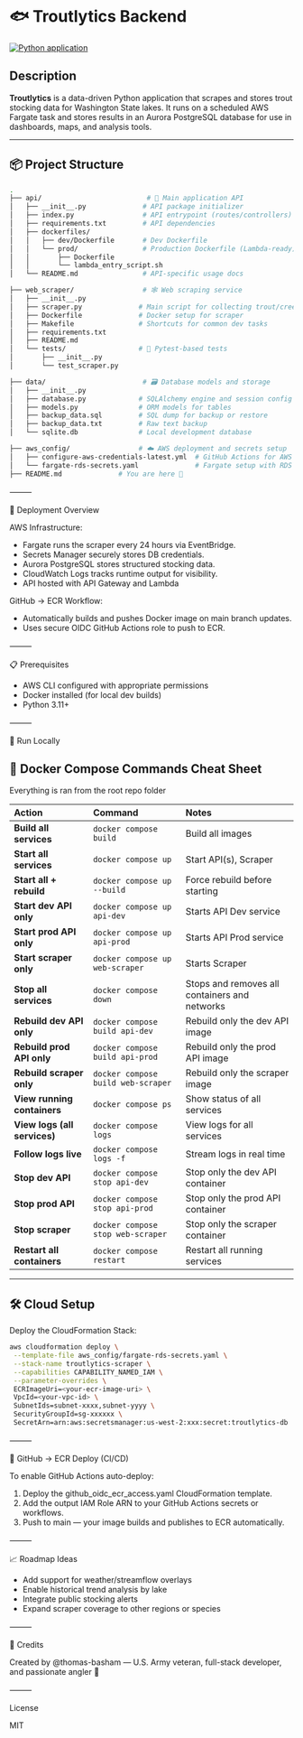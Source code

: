 # 🐟 Troutlytics Backend

[![Python application](https://github.com/troutlytics/troutlytics-backend/actions/workflows/python-app.yml/badge.svg)](https://github.com/troutlytics/troutlytics-backend/actions/workflows/python-app.yml)

## Description

**Troutlytics** is a data-driven Python application that scrapes and stores trout stocking data for Washington State lakes. It runs on a scheduled AWS Fargate task and stores results in an Aurora PostgreSQL database for use in dashboards, maps, and analysis tools.

---

## 📦 Project Structure

```bash
.
├── api/                          # 🎯 Main application API
│   ├── __init__.py              # API package initializer
│   ├── index.py                 # API entrypoint (routes/controllers)
│   ├── requirements.txt         # API dependencies
│   ├── dockerfiles/
│   │   ├── dev/Dockerfile       # Dev Dockerfile
│   │   └── prod/                # Production Dockerfile (Lambda-ready)
│   │       ├── Dockerfile
│   │       └── lambda_entry_script.sh
│   └── README.md                # API-specific usage docs

├── web_scraper/                 # 🕸️ Web scraping service
│   ├── __init__.py
│   ├── scraper.py              # Main script for collecting trout/creel data
│   ├── Dockerfile              # Docker setup for scraper
│   ├── Makefile                # Shortcuts for common dev tasks
│   ├── requirements.txt
│   ├── README.md
│   └── tests/                  # 🔬 Pytest-based tests
│       ├── __init__.py
│       └── test_scraper.py

├── data/                        # 🗃️ Database models and storage
│   ├── __init__.py
│   ├── database.py             # SQLAlchemy engine and session config
│   ├── models.py               # ORM models for tables
│   ├── backup_data.sql         # SQL dump for backup or restore
│   ├── backup_data.txt         # Raw text backup
│   └── sqlite.db               # Local development database

├── aws_config/                 # ☁️ AWS deployment and secrets setup
│   ├── configure-aws-credentials-latest.yml  # GitHub Actions for AWS login
│   └── fargate-rds-secrets.yaml              # Fargate setup with RDS and Secrets Manager served there)
├── README.md              # You are here 📘
```

⸻

🚀 Deployment Overview

AWS Infrastructure:

- Fargate runs the scraper every 24 hours via EventBridge.
- Secrets Manager securely stores DB credentials.
- Aurora PostgreSQL stores structured stocking data.
- CloudWatch Logs tracks runtime output for visibility.
- API hosted with API Gateway and Lambda

GitHub → ECR Workflow:

- Automatically builds and pushes Docker image on main branch updates.
- Uses secure OIDC GitHub Actions role to push to ECR.

⸻

📋 Prerequisites

- AWS CLI configured with appropriate permissions
- Docker installed (for local dev builds)
- Python 3.11+

⸻

🧪 Run Locally

## 🚀 Docker Compose Commands Cheat Sheet

Everything is ran from the root repo folder

| Action                       | Command                            | Notes                                         |
| :--------------------------- | :--------------------------------- | :-------------------------------------------- |
| **Build all services**       | `docker compose build`             | Build all images                              |
| **Start all services**       | `docker compose up`                | Start API(s), Scraper                         |
| **Start all + rebuild**      | `docker compose up --build`        | Force rebuild before starting                 |
| **Start dev API only**       | `docker compose up api-dev`        | Starts API Dev service                        |
| **Start prod API only**      | `docker compose up api-prod`       | Starts API Prod service                       |
| **Start scraper only**       | `docker compose up web-scraper`    | Starts Scraper                                |
| **Stop all services**        | `docker compose down`              | Stops and removes all containers and networks |
| **Rebuild dev API only**     | `docker compose build api-dev`     | Rebuild only the dev API image                |
| **Rebuild prod API only**    | `docker compose build api-prod`    | Rebuild only the prod API image               |
| **Rebuild scraper only**     | `docker compose build web-scraper` | Rebuild only the scraper image                |
| **View running containers**  | `docker compose ps`                | Show status of all services                   |
| **View logs (all services)** | `docker compose logs`              | View logs for all services                    |
| **Follow logs live**         | `docker compose logs -f`           | Stream logs in real time                      |
| **Stop dev API**             | `docker compose stop api-dev`      | Stop only the dev API container               |
| **Stop prod API**            | `docker compose stop api-prod`     | Stop only the prod API container              |
| **Stop scraper**             | `docker compose stop web-scraper`  | Stop only the scraper container               |
| **Restart all containers**   | `docker compose restart`           | Restart all running services                  |

---

## 🛠️ Cloud Setup

Deploy the CloudFormation Stack:

```bash
aws cloudformation deploy \
 --template-file aws_config/fargate-rds-secrets.yaml \
 --stack-name troutlytics-scraper \
 --capabilities CAPABILITY_NAMED_IAM \
 --parameter-overrides \
 ECRImageUri=<your-ecr-image-uri> \
 VpcId=<your-vpc-id> \
 SubnetIds=subnet-xxxx,subnet-yyyy \
 SecurityGroupId=sg-xxxxxx \
 SecretArn=arn:aws:secretsmanager:us-west-2:xxx:secret:troutlytics-db
```

⸻

🔐 GitHub → ECR Deploy (CI/CD)

To enable GitHub Actions auto-deploy:

1. Deploy the github_oidc_ecr_access.yaml CloudFormation template.
2. Add the output IAM Role ARN to your GitHub Actions secrets or workflows.
3. Push to main — your image builds and publishes to ECR automatically.

⸻

📈 Roadmap Ideas

- Add support for weather/streamflow overlays
- Enable historical trend analysis by lake
- Integrate public stocking alerts
- Expand scraper coverage to other regions or species

⸻

🧠 Credits

Created by @thomas-basham — U.S. Army veteran, full-stack developer, and passionate angler 🎣

⸻

License

MIT
